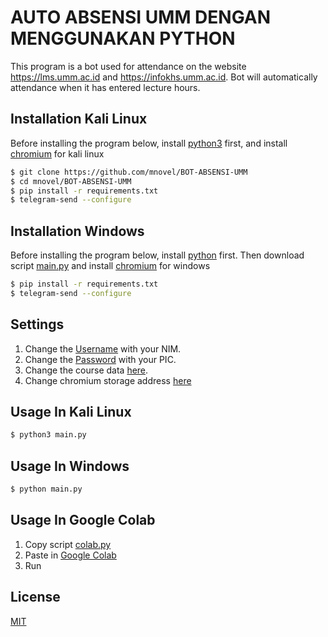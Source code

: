 # AUTO ABSENSI UMM DENGAN MENGGUNAKAN PYTHON

This program is a bot used for attendance on the website https://lms.umm.ac.id and https://infokhs.umm.ac.id. Bot will automatically attendance when it has entered lecture hours.

## Installation Kali Linux

Before installing the program below, install [python3](https://www.python.org/downloads/) first, and install [chromium](https://sites.google.com/chromium.org/driver/) for kali linux

```bash
$ git clone https://github.com/mnovel/BOT-ABSENSI-UMM
$ cd mnovel/BOT-ABSENSI-UMM
$ pip install -r requirements.txt
$ telegram-send --configure
```

## Installation Windows

Before installing the program below, install [python](https://www.python.org/downloads/) first. Then download script [main.py](https://github.com/mnovel/BOT-ABSENSI-UMM/blob/main/main.py) and install [chromium](https://sites.google.com/chromium.org/driver/) for windows

```bash
$ pip install -r requirements.txt
$ telegram-send --configure
```

## Settings

1. Change the [Username](https://github.com/mnovel/BOT-ABSENSI-UMM/blob/140259994a7d966101312ba58767f49ce3c2718a/main.py#L161) with your NIM.
2. Change the [Password](https://github.com/mnovel/BOT-ABSENSI-UMM/blob/140259994a7d966101312ba58767f49ce3c2718a/main.py#L162) with your PIC.
3. Change the course data [here](https://github.com/mnovel/BOT-ABSENSI-UMM/blob/140259994a7d966101312ba58767f49ce3c2718a/main.py#L25-L82).
4. Change chromium storage address [here](https://github.com/mnovel/BOT-ABSENSI-UMM/blob/140259994a7d966101312ba58767f49ce3c2718a/main.py#L111)

## Usage In Kali Linux

```bash
$ python3 main.py
```

## Usage In Windows

```bash
$ python main.py
```

## Usage In Google Colab

1. Copy script [colab.py](https://github.com/mnovel/BOT-ABSENSI-UMM/blob/main/colab.py)
2. Paste in [Google Colab](https://colab.research.google.com/)
3. Run

## License

[MIT](https://choosealicense.com/licenses/mit/)
